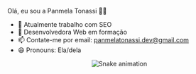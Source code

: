 Olá, eu sou a Panmela Tonassi 👋😊

- 🔭 Atualmente trabalho com SEO
- 🌱 Desenvolvedora Web em formação
- 📫 Contate-me por email: panmelatonassi.dev@gmail.com
- 😄 Pronouns: Ela/dela

<div align="center">
  
  ![Snake animation](https://github.com/danielbped/danielbped/blob/output/github-contribution-grid-snake.svg)
  
</div>

    
   
  
